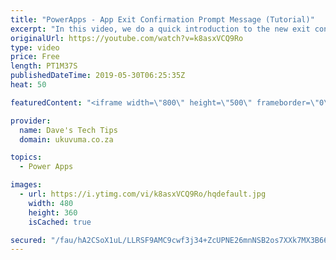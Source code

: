 ```yaml
---
title: "PowerApps - App Exit Confirmation Prompt Message (Tutorial)"
excerpt: "In this video, we do a quick introduction to the new exit confirmation message functionality in PowerApps. Previously we had to create a message box (from scratch) to achieve the same functionality!  What makes me even more excited is that this seems to hint that Microsoft is starting to spend time on"
originalUrl: https://youtube.com/watch?v=k8asxVCQ9Ro
type: video
price: Free
length: PT1M37S
publishedDateTime: 2019-05-30T06:25:35Z
heat: 50

featuredContent: "<iframe width=\"800\" height=\"500\" frameborder=\"0\" src=\"https://www.youtube.com/embed/k8asxVCQ9Ro\" allow=\"accelerometer; autoplay; encrypted-media; gyroscope; picture-in-picture\" allowfullscreen></iframe>"

provider:
  name: Dave's Tech Tips
  domain: ukuvuma.co.za

topics:
  - Power Apps

images:
  - url: https://i.ytimg.com/vi/k8asxVCQ9Ro/hqdefault.jpg
    width: 480
    height: 360
    isCached: true

secured: "/fau/hA2CSoX1uL/LLRSF9AMC9cwf3j34+ZcUPNE26mnNSB2os7XXk7MX3B66iK+3ZhhyrRMkLIiUTKR/dQRRgV/kBGyoir9r7yXX/ZOdnG6i0iH3Ospxuu17kuBhCb5txvgzyRGJ60mGQN2Oc5ktf7McffqlS5yEcjgGclsVw8X97XyPXaz3viPyN68go9k6137cGr5PPlDpTWQcetrbMXihojyf8l5VEYgq61J8MaJBgLwSFF+obPca7j+JXpwF3O4K5iV460vR063cTYrD1KRnpkO1MG/HWSxSTENWm8lJrJ8yhg2cTrIbk6UfciZd4V1TRMjSIpL/07gYtEU39pUWkY2mhp630lkxT2z8oW0GnbmGNsgjDAW8GfSkx7Jtf7KhIUhmJDKIJ0cXeMpxJQD05hY1AsvAznukSrF8QI=;XgBzMGKUsSiWLLNm4OnJBw=="
---
```


